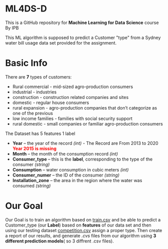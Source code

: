 # ML4DS-D

This is a GitHub repository for **Machine Learning for Data Science** course By IPB

This ML algorithm is supposed to predict a Customer "type" from a Sydney water bill usage data set provided for the assignment.

# Basic Info 

There are **7** types of customers:
* Rural commercial - mid-sized agro-production consumers
* industrial - industries
* construction - construction related companies and sites
* domestic - regular house consumers
* rural expansion - agro-production companies that don’t categorize as one of the previous
* low income families - families with social security support
* rural domestic - small companies or familiar agro-production consumers


The Dataset has 5 features 1 label 
* **Year** – the year of the record *(int)* - The Record are From 2013 to 2020 
 <font color="red"> **Year 2015 is missing** </font>
* **Month** – the month of the consumption record *(int)*
* **Consumer_type** – this is the **label**, corresponding to the type of the consumer *(string)*
* **Consumption** – water consumption in cubic meters *(int)*
* **Consumer_numer** – the ID of the consumer *(string)*
* **Installation_zone** – the area in the region where the water was consumed *(string)*

# Our Goal

Our Goal is to train an algorithm based on [train.csv](https://github.com/Shemeazza/ML4DS-D/blob/main/train.csv) and be able to predict a Customer_type (our **Label**) based on **features** of our data set and then using our testing dataset [competition.csv](https://github.com/Shemeazza/ML4DS-D/blob/main/competition.csv) assign a proper type. Then create a report of our results, and generate *.cvs* files from our algorithm using **3 different prediction models**( so 3 diffrent .csv files).

